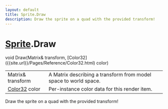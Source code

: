 ```yaml
---
layout: default
title: Sprite.Draw
description: Draw the sprite on a quad with the provided transform!
---
```

# [Sprite]({{site.url}}/Pages/Reference/Sprite.html).Draw

<div class='signature' markdown='1'>
void Draw(Matrix& transform, [Color32]({{site.url}}/Pages/Reference/Color32.html) color)
</div>

|  |  |
|--|--|
|Matrix& transform|A Matrix describing a transform from              model space to world space.|
|[Color32]({{site.url}}/Pages/Reference/Color32.html) color|Per-instance color data for this render item.|

Draw the sprite on a quad with the provided transform!



